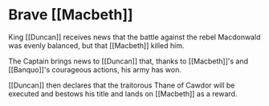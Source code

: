 # Brave [[Macbeth]]

King [[Duncan]] receives news that the battle against the rebel Macdonwald was evenly balanced, but that [[Macbeth]] killed him.

The Captain brings news to [[Duncan]] that, thanks to [[Macbeth]]'s and [[Banquo]]'s courageous actions, his army has won.

[[Duncan]] then declares that the traitorous Thane of Cawdor will be executed and bestows his title and lands on [[Macbeth]] as a reward.
